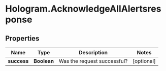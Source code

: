 # Hologram.AcknowledgeAllAlertsresponse

## Properties
Name | Type | Description | Notes
------------ | ------------- | ------------- | -------------
**success** | **Boolean** | Was the request successful? | [optional] 


